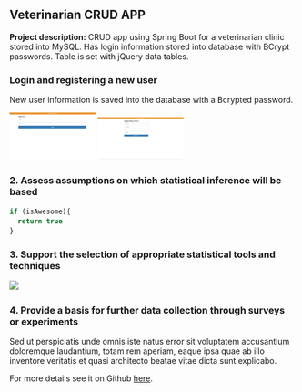 ## Veterinarian CRUD APP

**Project description:** CRUD app using Spring Boot for a veterinarian clinic stored into MySQL. Has login information stored into database with BCrypt passwords. Table is set with jQuery data tables.

### Login and registering a new user
New user information is saved into the database with a Bcrypted password.

[<img src="images/login.png?raw=true" width="30%" height="30%"/>](https://raw.githubusercontent.com/kj2386/vetapp/master/images/login.png)
[<img src="images/registrationform.png?raw=true" width="30%" height="30%"/>](https://raw.githubusercontent.com/kj2386/vetapp/master/images/registrationform.png)





### 2. Assess assumptions on which statistical inference will be based

```javascript
if (isAwesome){
  return true
}
```

### 3. Support the selection of appropriate statistical tools and techniques

<img src="images/dummy_thumbnail.jpg?raw=true"/>

### 4. Provide a basis for further data collection through surveys or experiments

Sed ut perspiciatis unde omnis iste natus error sit voluptatem accusantium doloremque laudantium, totam rem aperiam, eaque ipsa quae ab illo inventore veritatis et quasi architecto beatae vitae dicta sunt explicabo. 

For more details see it on Github [here](https://github.com/kj2386/vetapp).
